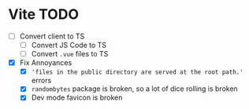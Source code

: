 # Vite TODO

* [ ] Convert client to TS
  * [ ] Convert JS Code to TS
  * [ ] Convert `.vue` files to TS
* [x] Fix Annoyances
  * [X] `'files in the public directory are served at the root path.'` errors
  * [X] `randombytes` package is broken, so a lot of dice rolling is broken
  * [X] Dev mode favicon is broken
